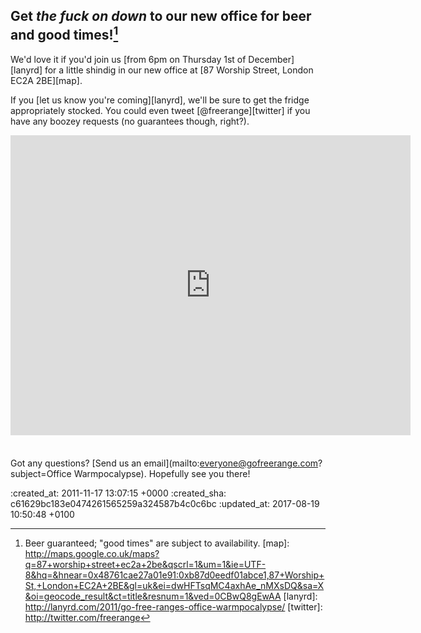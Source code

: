 Get *the fuck on down* to our new office for beer and good times![^1]
-----

We'd love it if you'd join us [from 6pm on Thursday 1st of December][lanyrd] for a little shindig in our new office at [87 Worship Street, London EC2A 2BE][map].

If you [let us know you're coming][lanyrd], we'll be sure to get the fridge appropriately stocked. You could even tweet [@freerange][twitter] if you have any boozey requests (no guarantees though, right?).

<iframe width="640" height="480" frameborder="0" scrolling="no" marginheight="0" marginwidth="0" src="http://maps.google.co.uk/maps/ms?gl=uk&amp;hl=en&amp;mpa=0&amp;ctz=0&amp;mpf=0&amp;ie=UTF8&amp;msa=0&amp;msid=210824517716067281896.0004b1edb21020be10fcb&amp;t=m&amp;vpsrc=0&amp;ll=51.522062,-0.082397&amp;spn=0.003204,0.006866&amp;z=17&amp;output=embed" style="margin-bottom: 1.6em"></iframe>

Got any questions? [Send us an email](mailto:everyone@gofreerange.com?subject=Office Warmpocalypse). Hopefully see you there!

[^1]: Beer guaranteed; "good times" are subject to availability.
[map]: http://maps.google.co.uk/maps?q=87+worship+street+ec2a+2be&qscrl=1&um=1&ie=UTF-8&hq=&hnear=0x48761cae27a01e91:0xb87d0eedf01abce1,87+Worship+St,+London+EC2A+2BE&gl=uk&ei=dwHFTsqMC4axhAe_nMXsDQ&sa=X&oi=geocode_result&ct=title&resnum=1&ved=0CBwQ8gEwAA
[lanyrd]: http://lanyrd.com/2011/go-free-ranges-office-warmpocalypse/
[twitter]: http://twitter.com/freerange

:created_at: 2011-11-17 13:07:15 +0000
:created_sha: c61629bc183e0474261565259a324587b4c0c6bc
:updated_at: 2017-08-19 10:50:48 +0100
